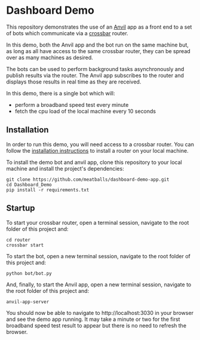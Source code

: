 # Dashboard Demo

This repository demonstrates the use of an [Anvil](https://anvil.works) app as a front
end to a set of bots which communicate via a [crossbar](https://crossbar.io) router.

In this demo, both the Anvil app and the bot run on the same machine but, as long as all
have access to the same crossbar router, they can be spread over as many machines as
desired.

The bots can be used to perform background tasks asynchronously and publish results via
the router. The Anvil app subscribes to the router and displays those results in real
time as they are received.

In this demo, there is a single bot which will:

* perform a broadband speed test every minute
* fetch the cpu load of the local machine every 10 seconds

## Installation

In order to run this demo, you will need access to a crossbar router. You can follow the
[installation instructions](https://crossbar.io/docs/Installation) to install a router
on your local machine.

To install the demo bot and anvil app, clone this repository to your local machine and
install the project's dependencies:

```
git clone https://github.com/meatballs/dashboard-demo-app.git
cd Dashboard_Demo
pip install -r requirements.txt
```

## Startup

To start your crossbar router, open a terminal session, navigate to the root folder
of this project and:

```
cd router
crossbar start
```

To start the bot, open a new terminal session, navigate to the root folder of this
project and:

```
python bot/bot.py
```

And, finally, to start the Anvil app, open a new terminal session, navigate to the root
folder of this project and:

```
anvil-app-server
```

You should now be able to navigate to http://localhost:3030 in your browser and see the
demo app running. It may take a minute or two for the first broadband speed test result
to appear but there is no need to refresh the browser.
